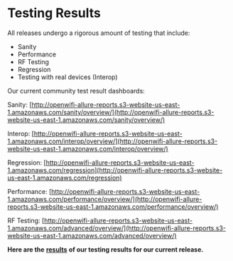 # Testing Results

All releases undergo a rigorous amount of testing that include:

* Sanity
* Performance
* RF Testing
* Regression
* Testing with real devices (Interop)

Our current community test result dashboards:

Sanity: [http://openwifi-allure-reports.s3-website-us-east-1.amazonaws.com/sanity/overview/](http://openwifi-allure-reports.s3-website-us-east-1.amazonaws.com/sanity/overview/)

Interop: [http://openwifi-allure-reports.s3-website-us-east-1.amazonaws.com/interop/overview/](http://openwifi-allure-reports.s3-website-us-east-1.amazonaws.com/interop/overview/)

Regression: [http://openwifi-allure-reports.s3-website-us-east-1.amazonaws.com/regression](http://openwifi-allure-reports.s3-website-us-east-1.amazonaws.com/regression)

Performance: [http://openwifi-allure-reports.s3-website-us-east-1.amazonaws.com/performance/overview/](http://openwifi-allure-reports.s3-website-us-east-1.amazonaws.com/performance/overview/)

RF Testing: [http://openwifi-allure-reports.s3-website-us-east-1.amazonaws.com/advanced/overview/](http://openwifi-allure-reports.s3-website-us-east-1.amazonaws.com/advanced/overview/)

**Here are the** [**results**](https://telecominfraproject.atlassian.net/wiki/spaces/WIFI/pages/1720254465/2.8+Release+Status+-+Released) **of our testing results for our current release.**

